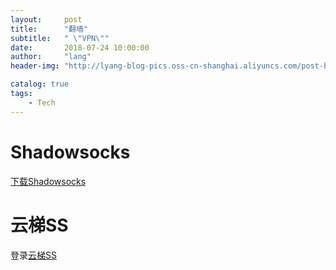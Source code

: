 ```yaml
---
layout:     post
title:      "翻墙"
subtitle:   " \"VPN\""
date:       2018-07-24 10:00:00
author:     "lang"
header-img: "http://lyang-blog-pics.oss-cn-shanghai.aliyuncs.com/post-bg-2017/0330/170330.jpg"

catalog: true
tags:
    - Tech
---
```


# Shadowsocks

[下载Shadowsocks](https://pan.baidu.com/s/1S6M9CyOznExyGLxGKmaL5w)

# 云梯SS

登录[云梯SS](https://www.yunti.website/)
